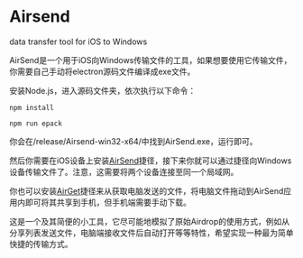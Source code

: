 # Airsend
 data transfer tool for iOS to Windows

AirSend是一个用于iOS向Windows传输文件的工具，如果想要使用它传输文件，你需要自己手动将electron源码文件编译成exe文件。

安装Node.js，进入源码文件夹，依次执行以下命令：

` npm install `

` npm run epack `

你会在/release/Airsend-win32-x64/中找到AirSend.exe，运行即可。

然后你需要在iOS设备上安装[AirSend](https://www.icloud.com/shortcuts/7a24b2547d274fdf82c2a89cc73e4bbf)捷径，接下来你就可以通过捷径向Windows设备传输文件了。注意，这需要将两个设备连接至同一个局域网。

你也可以安装[AirGet](https://www.icloud.com/shortcuts/e07a5997c01547119cb105cc30d1fc81)捷径来从获取电脑发送的文件，将电脑文件拖动到AirSend应用内即可将其共享到手机，但手机端需要手动下载。

这是一个及其简便的小工具，它尽可能地模拟了原始Airdrop的使用方式，例如从分享列表发送文件，电脑端接收文件后自动打开等等特性，希望实现一种最为简单快捷的传输方式。
